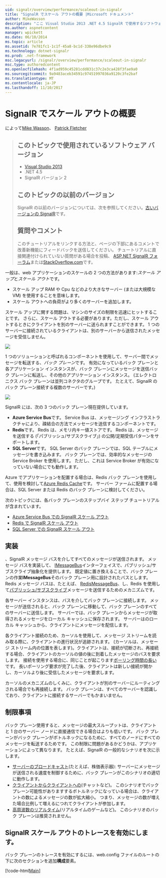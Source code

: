 ```yaml
---
uid: signalr/overview/performance/scaleout-in-signalr
title: "SignalR でスケール アウトの概要 |Microsoft ドキュメント"
author: MikeWasson
description: "ここ Visual Studio 2013 .NET 4.5 SignalR で使用するソフトウェアのバージョンはの以前のバージョンについてはこのトピックの以前のバージョンをバージョン 2."
ms.author: aspnetcontent
manager: wpickett
ms.date: 06/10/2014
ms.topic: article
ms.assetid: 7e781fc1-1c1f-45a8-bc1d-338e96dbe9c9
ms.technology: dotnet-signalr
ms.prod: .net-framework
msc.legacyurl: /signalr/overview/performance/scaleout-in-signalr
msc.type: authoredcontent
ms.openlocfilehash: 4f1ad959c45281cdd831c37c2e3ca428f3fae9a0
ms.sourcegitcommit: 9a9483aceb34591c97451997036a9120c3fe2baf
ms.translationtype: MT
ms.contentlocale: ja-JP
ms.lasthandoff: 11/10/2017
---
```

<a name="introduction-to-scaleout-in-signalr"></a>SignalR でスケール アウトの概要
====================
によって[Mike Wasson](https://github.com/MikeWasson)、 [Patrick Fletcher](https://github.com/pfletcher)

> ## <a name="software-versions-used-in-this-topic"></a>このトピックで使用されているソフトウェア バージョン
> 
> 
> - [Visual Studio 2013](https://www.microsoft.com/visualstudio/eng/2013-downloads)
> - .NET 4.5
> - SignalR バージョン 2
>   
> 
> 
> ## <a name="previous-versions-of-this-topic"></a>このトピックの以前のバージョン
> 
> SignalR の以前のバージョンについては、次を参照してください。[古いバージョンの SignalR](../older-versions/index.md)です。
> 
> ## <a name="questions-and-comments"></a>質問やコメント
> 
> このチュートリアルをリンクする方法と、ページの下部にあるコメントで改善新機能にフィードバックを送信してください。 チュートリアルに直接関連付けられていない質問がある場合を投稿、 [ASP.NET SignalR フォーラム](https://forums.asp.net/1254.aspx/1?ASP+NET+SignalR)または[StackOverflow.com](http://stackoverflow.com/)です。


一般は、web アプリケーションのスケールの 2 つの方法があります:*スケール アップ*と*スケール アウト*です。

- スケール アップ RAM や Cpu などのより大きなサーバー (または大規模な VM) を使用することを意味します。
- スケール アウトへの負荷がより多くのサーバーを追加します。

スケール アップに関する問題は、マシンのサイズの制限を迅速にヒットすることです。 さらに、スケール アウトする必要があります。ただし、スケール アウトするときにクライアントを別のサーバーに送られますことができます。 1 つのサーバーに接続されているクライアントは、別のサーバーから送信されたメッセージを受信しません。

![](scaleout-in-signalr/_static/image1.png)

1 つのソリューションと呼ばれるコンポーネントを使用して、サーバー間でメッセージを転送する、*バック プレーン*です。 有効になっているバック プレーンと各アプリケーション インスタンスが、バック プレーンにメッセージを送信バック プレーンに転送し、その他のアプリケーション インスタンス。 (エレクトロニクス バック プレーンは並列コネクタのグループです。 たとえて、SignalR のバック プレーン接続する複数のサーバーです。)

![](scaleout-in-signalr/_static/image2.png)

SignalR には、次の 3 つのバック プレーン現在提供しています。

- **Azure Service Bus**です。 Service Bus は、メッセージング インフラストラクチャにより、疎結合の方法でメッセージを送信するコンポーネントです。
- **Redis**です。 Redis は、メモリ内キー値ストアです。 Redis は、メッセージを送信する (「パブリッシュ/サブスクライブ」) の公開/定期受信パターンをサポートします。
- **SQL Server**です。 SQL Server のバック プレーンでは、SQL テーブルにメッセージを書き込みます。 バック プレーンでは、効率的なメッセージの Service Broker を使用します。 ただし、これは Service Broker が有効になっていない場合にでも動作します。

Azure でアプリケーションを配置する場合は、Redis バック プレーンを使用して、使用を検討して[Azure Redis Cache](https://azure.microsoft.com/en-us/services/cache/)です。 サーバー ファームに配置する場合は、SQL Server または Redis のバック プレーンに検討してください。

次のトピックには、各バック プレーンのステップバイ ステップ チュートリアルが含まれています。

- [Azure Service Bus での SignalR スケール アウト](scaleout-with-windows-azure-service-bus.md)
- [Redis で SignalR スケール アウト](scaleout-with-redis.md)
- [SQL Server での SignalR スケール アウト](scaleout-with-sql-server.md)

## <a name="implementation"></a>実装

、SignalR メッセージ バスを介してすべてのメッセージが送信されます。 メッセージ バスを実装して、 [IMessageBus](https://msdn.microsoft.com/en-us/library/microsoft.aspnet.signalr.messaging.imessagebus(v=vs.100).aspx)インターフェイスで、パブリッシュ/サブスクライブ抽象化を提供します。 既定値に置き換えることで、バック プレーンの作業**IMessageBus**そのバック プレーン用に設計されたバスとします。 Redis メッセージ バスは、たとえば、 [RedisMessageBus](https://msdn.microsoft.com/en-us/library/microsoft.aspnet.signalr.redis.redismessagebus(v=vs.100).aspx)、し、Redis を使用して[パブリッシュ/サブスクライブ](http://redis.io/topics/pubsub)メッセージを送信するためのメカニズムです。

各サーバー インスタンスは、バスを介してバック プレーンに接続します。 メッセージが送信されると、バック プレーンに移動して、バック プレーンのすべてのサーバーに送信します。 サーバーでは、バック プレーンからメッセージが取得されるメッセージをローカル キャッシュに保存されます。 サーバーはのローカル キャッシュから、クライアントにメッセージを配信します。

各クライアント接続のため、カーソルを使用して、メッセージ ストリームを読み取る際に、クライアントの進行状況が追跡されます。 (カーソルは、メッセージ ストリーム内の位置を表します)。クライアントは、接続が切断され、再接続する場合、クライアントのカーソルの値の後に到着したメッセージのバスを要求します。 接続を使用する場合に、同じことが起こります[ポーリング時間の長い](../getting-started/introduction-to-signalr.md#transports)です。 長いポーリング要求が完了した後、クライアントは新しい接続が開かし、カーソルより後に受信したメッセージを要求します。

カーソルのメカニズムのしくみに、クライアントが別のサーバーにルーティングされる場合でも再接続します。 バック プレーンは、すべてのサーバーを認識しており、クライアントに接続するサーバーでもかまいません。

## <a name="limitations"></a>制限事項

バック プレーン使用すると、メッセージの最大スループットは、クライアントと 1 台のサーバー ノードに直接通信できる場合はよりも低いです。 バック プレーンがバック プレーンがボトルネックになるために、すべてのノードにすべてのメッセージを転送するためです。 この制限に問題があるかどうかは、アプリケーションによって異なります。 たとえば、SignalR の一般的なシナリオを次に示します。

- [サーバーのブロードキャスト](../getting-started/tutorial-server-broadcast-with-signalr.md)(たとえば、株価表示器): サーバーにメッセージが送信される速度を制御するために、バック プレーンがこのシナリオの適切に動作します。
- [クライアントからクライアントへの](../getting-started/tutorial-getting-started-with-signalr.md)(チャットなど)。 このシナリオでバック プレーン可能性がありますするボトルネックになっている場合は、クライアントの数によるメッセージの数が拡大縮小。 つまり、メッセージの数が増えた場合比例して増えるにつれてクライアントが参加します。
- [高周波数のリアルタイム](../getting-started/tutorial-high-frequency-realtime-with-signalr.md)(リアルタイムのゲームなど)。 このシナリオのバック プレーンは推奨されません。

## <a name="enabling-tracing-for-signalr-scaleout"></a>SignalR スケール アウトのトレースを有効にします。

バック プレーンのトレースを有効にするには、web.config ファイルのルートの下に次のセクションを追加**構成**要素。

[!code-html[Main](scaleout-in-signalr/samples/sample1.html)]
